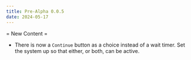 ```yaml
---
title: Pre-Alpha 0.0.5
date: 2024-05-17
---
```




= New Content =
- There is now a `Continue` button as a choice instead of a wait timer. Set the system up so that either, or both, can be active.